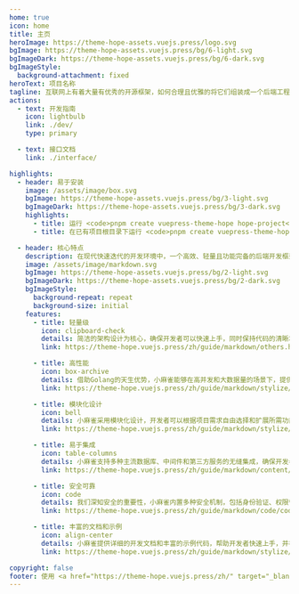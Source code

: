 ```yaml
---
home: true
icon: home
title: 主页
heroImage: https://theme-hope-assets.vuejs.press/logo.svg
bgImage: https://theme-hope-assets.vuejs.press/bg/6-light.svg
bgImageDark: https://theme-hope-assets.vuejs.press/bg/6-dark.svg
bgImageStyle:
  background-attachment: fixed
heroText: 项目名称
tagline: 互联网上有着大量有优秀的开源框架，如何合理且优雅的将它们组装成一个后端工程。
actions:
  - text: 开发指南
    icon: lightbulb
    link: ./dev/
    type: primary

  - text: 接口文档
    link: ./interface/

highlights:
  - header: 易于安装
    image: /assets/image/box.svg
    bgImage: https://theme-hope-assets.vuejs.press/bg/3-light.svg
    bgImageDark: https://theme-hope-assets.vuejs.press/bg/3-dark.svg
    highlights:
      - title: 运行 <code>pnpm create vuepress-theme-hope hope-project</code> 以创建一个新的主题项目。
      - title: 在已有项目根目录下运行 <code>pnpm create vuepress-theme-hope add .</code> 以在项目中添加主题。

  - header: 核心特点
    description: 在现代快速迭代的开发环境中，一个高效、轻量且功能完备的后端开发框架显得尤为重要。为此，我们自豪地推出“小麻雀”（Little Sparrow），一款专为Golang开发者设计的轻量级后端开发脚手架。正如它的名字所寓意的那样，小麻雀虽小，却五脏俱全。
    image: /assets/image/markdown.svg
    bgImage: https://theme-hope-assets.vuejs.press/bg/2-light.svg
    bgImageDark: https://theme-hope-assets.vuejs.press/bg/2-dark.svg
    bgImageStyle:
      background-repeat: repeat
      background-size: initial
    features:
      - title: 轻量级
        icon: clipboard-check
        details: 简洁的架构设计为核心，确保开发者可以快速上手，同时保持代码的清晰和可维护性。
        link: https://theme-hope.vuejs.press/zh/guide/markdown/others.html#link-check

      - title: 高性能
        icon: box-archive
        details: 借助Golang的天生优势，小麻雀能够在高并发和大数据量的场景下，提供卓越的性能表现。
        link: https://theme-hope.vuejs.press/zh/guide/markdown/stylize/hint.html

      - title: 模块化设计
        icon: bell
        details: 小麻雀采用模块化设计，开发者可以根据项目需求自由选择和扩展所需功能模块，大大提高了开发效率和灵活性。
        link: https://theme-hope.vuejs.press/zh/guide/markdown/stylize/alert.html

      - title: 易于集成
        icon: table-columns
        details: 小麻雀支持多种主流数据库、中间件和第三方服务的无缝集成，确保开发者可以轻松构建复杂的后端系统。
        link: https://theme-hope.vuejs.press/zh/guide/markdown/content/tabs.html

      - title: 安全可靠
        icon: code
        details: 我们深知安全的重要性，小麻雀内置多种安全机制，包括身份验证、权限管理和数据加密等，保障您的应用安全无虞。
        link: https://theme-hope.vuejs.press/zh/guide/markdown/code/code-tabs.html

      - title: 丰富的文档和示例
        icon: align-center
        details: 小麻雀提供详细的开发文档和丰富的示例代码，帮助开发者快速上手，并在项目开发过程中提供持续支持。
        link: https://theme-hope.vuejs.press/zh/guide/markdown/stylize/align.html

copyright: false
footer: 使用 <a href="https://theme-hope.vuejs.press/zh/" target="_blank">VuePress Theme Hope</a> 主题 | MIT 协议, 版权所有 © 2019-至今 Mr.Hope
---
```

